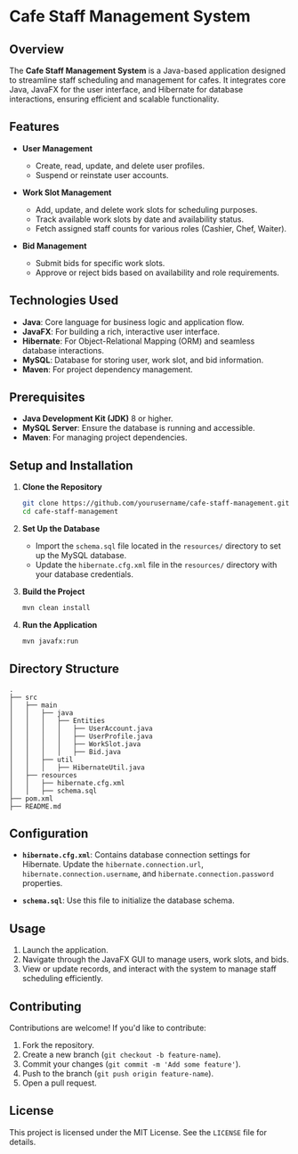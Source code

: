 # Cafe Staff Management System

## Overview

The **Cafe Staff Management System** is a Java-based application designed to streamline staff scheduling and management for cafes. It integrates core Java, JavaFX for the user interface, and Hibernate for database interactions, ensuring efficient and scalable functionality.

## Features

- **User Management**
  - Create, read, update, and delete user profiles.
  - Suspend or reinstate user accounts.

- **Work Slot Management**
  - Add, update, and delete work slots for scheduling purposes.
  - Track available work slots by date and availability status.
  - Fetch assigned staff counts for various roles (Cashier, Chef, Waiter).

- **Bid Management**
  - Submit bids for specific work slots.
  - Approve or reject bids based on availability and role requirements.

## Technologies Used

- **Java**: Core language for business logic and application flow.
- **JavaFX**: For building a rich, interactive user interface.
- **Hibernate**: For Object-Relational Mapping (ORM) and seamless database interactions.
- **MySQL**: Database for storing user, work slot, and bid information.
- **Maven**: For project dependency management.

## Prerequisites

- **Java Development Kit (JDK)** 8 or higher.
- **MySQL Server**: Ensure the database is running and accessible.
- **Maven**: For managing project dependencies.

## Setup and Installation

1. **Clone the Repository**

   ```bash
   git clone https://github.com/yourusername/cafe-staff-management.git
   cd cafe-staff-management
   ```

2. **Set Up the Database**

   - Import the `schema.sql` file located in the `resources/` directory to set up the MySQL database.
   - Update the `hibernate.cfg.xml` file in the `resources/` directory with your database credentials.

3. **Build the Project**

   ```bash
   mvn clean install
   ```

4. **Run the Application**

   ```bash
   mvn javafx:run
   ```

## Directory Structure

```
.
├── src
│   ├── main
│   │   ├── java
│   │   │   ├── Entities
│   │   │   │   ├── UserAccount.java
│   │   │   │   ├── UserProfile.java
│   │   │   │   ├── WorkSlot.java
│   │   │   │   ├── Bid.java
│   │   ├── util
│   │   │   ├── HibernateUtil.java
│   ├── resources
│   │   ├── hibernate.cfg.xml
│   │   ├── schema.sql
├── pom.xml
├── README.md
```

## Configuration

- **`hibernate.cfg.xml`**: Contains database connection settings for Hibernate. Update the `hibernate.connection.url`, `hibernate.connection.username`, and `hibernate.connection.password` properties.

- **`schema.sql`**: Use this file to initialize the database schema.

## Usage

1. Launch the application.
2. Navigate through the JavaFX GUI to manage users, work slots, and bids.
3. View or update records, and interact with the system to manage staff scheduling efficiently.

## Contributing

Contributions are welcome! If you'd like to contribute:

1. Fork the repository.
2. Create a new branch (`git checkout -b feature-name`).
3. Commit your changes (`git commit -m 'Add some feature'`).
4. Push to the branch (`git push origin feature-name`).
5. Open a pull request.

## License

This project is licensed under the MIT License. See the `LICENSE` file for details.
